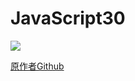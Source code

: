 # JavaScript30
![](https://javascript30.com/images/JS3-social-share.png)

[原作者Github](https://github.com/wesbos/JavaScript30)
